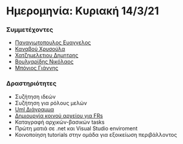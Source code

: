 # Ημερομηνία: Kυριακή 14/3/21

### Συμμετέχοντες
* [Παναγιωτοπουλος Ευαγγελος](https://github.com/vaggouras21)
* [Καναβού Χρυσούλα](https://github.com/chrisakanavou)
* [Χατζημελετιου Δημητρης](https://github.com/chatzimeletiou)
* [Βουλγαρίδης Νικόλαος](https://github.com/Nick-v1)
* [Μπόνιος Γιάννης](https://github.com/mpgiannis)

### Δραστηριότητες
* Συζήτηση ιδεών 
* Συζήτηση για ρόλους μελών
* [Uml Διάγραμμα](https://github.com/chrisakanavou/Adopse21-TeamNo2/blob/main/classified%20ads%20uml.png)
* [Δημιουργία κοινού αρχείου για FRs](https://docs.google.com/spreadsheets/d/10nrfTmetFyh_7E4qlqiS05BLNoGm-GZUgrOTJHMj6Jw/edit?usp=sharing&fbclid=IwAR1QRTPw-kPj4jJ8WPOsQlLY4chnjXwDr2XH6n56gU614DP1epyW9x7mG94) 
* Καταγραφή αρχικών-βασικών tasks
* Πρώτη ματιά σε .net και Visual Studio enviroment 
* Κοινοποίηση tutorials στην ομάδα για εξοικείωση περιβάλλοντος
